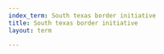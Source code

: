 ```yaml
---
index_term: South texas border initiative
title: South texas border initiative
layout: term

---
```

